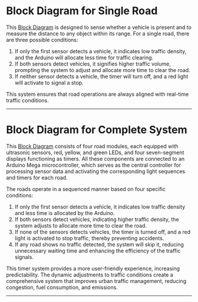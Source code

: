 # Block Diagram for Single Road

This [Block Diagram](./Single-Road/DBTMS-Block-Diagram-for-Single-road.JPG) is designed to sense whether a vehicle is present and to measure the distance to any object within its range. For a single road, there are three possible conditions: 

1. If only the first sensor detects a vehicle, it indicates low traffic density, and the Arduino will allocate less time for traffic clearing.
2. If both sensors detect vehicles, it signifies higher traffic volume, prompting the system to adjust and allocate more time to clear the road.
3. If neither sensor detects a vehicle, the timer will turn off, and a red light will activate to signal a stop.

This system ensures that road operations are always aligned with real-time traffic conditions.

---

# Block Diagram for Complete System

This [Block Diagram](./Complete-System/DBTMS-Block-Diagram-for-all-roads.JPG) consists of four road modules, each equipped with ultrasonic sensors, red, yellow, and green LEDs, and four seven-segment displays functioning as timers. All these components are connected to an Arduino Mega microcontroller, which serves as the central controller for processing sensor data and activating the corresponding light sequences and timers for each road. 

The roads operate in a sequenced manner based on four specific conditions:

1. If only the first sensor detects a vehicle, it indicates low traffic density and less time is allocated by the Arduino.
2. If both sensors detect vehicles, indicating higher traffic density, the system adjusts to allocate more time to clear the road.
3. If none of the sensors detects vehicles, the timer is turned off, and a red light is activated to stop traffic, thereby preventing accidents.
4. If any road shows no traffic detected, the system will skip it, reducing unnecessary waiting time and enhancing the efficiency of the traffic signals.

This timer system provides a more user-friendly experience, increasing predictability. The dynamic adjustments to traffic conditions create a comprehensive system that improves urban traffic management, reducing congestion, fuel consumption, and emissions.

---
